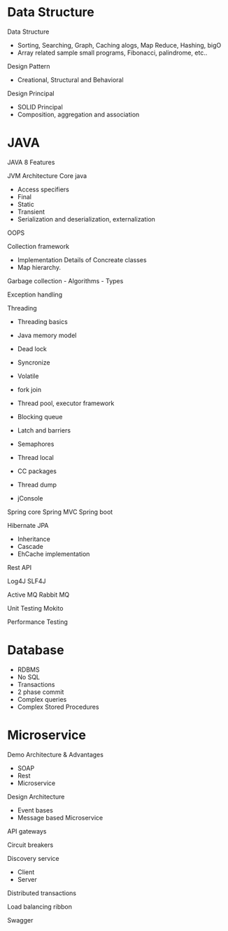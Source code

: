 # Data Structure
Data Structure
 - Sorting, Searching, Graph, Caching alogs, Map Reduce, Hashing, bigO 
 - Array related sample small programs, Fibonacci, palindrome, etc..
 
Design Pattern
 - Creational, Structural and Behavioral
 
Design Principal
 - SOLID Principal
 - Composition, aggregation and association 

# JAVA
JAVA 8 Features 

JVM Architecture
Core java
 - Access specifiers
 - Final
 - Static 
 - Transient
 - Serialization and deserialization, externalization  

OOPS 

Collection framework 
 - Implementation Details of Concreate classes
 - Map hierarchy.
 
Garbage collection 
	- Algorithms 
	- Types
  
Exception handling

Threading 
 - Threading basics
 - Java memory model
 - Dead lock
 - Syncronize 
 - Volatile

 - fork join
 - Thread pool, executor framework
 - Blocking queue
 - Latch and barriers
 - Semaphores
 - Thread local
 - CC packages
 - Thread dump
 - jConsole

Spring core
Spring MVC
Spring boot

Hibernate JPA
 - Inheritance
 - Cascade
 - EhCache implementation

Rest API

Log4J
SLF4J

Active MQ
Rabbit MQ

Unit Testing
Mokito

Performance Testing

# Database
 - RDBMS
 - No SQL
 - Transactions
 - 2 phase commit
 - Complex queries
 - Complex Stored Procedures

# Microservice
Demo Architecture & Advantages
 - SOAP
 - Rest
 - Microservice

Design Architecture
- Event bases
- Message based Microservice

API gateways

Circuit breakers

Discovery service
- Client
- Server

Distributed transactions

Load balancing ribbon

Swagger
